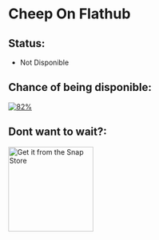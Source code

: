 # Cheep On Flathub
## Status:
- Not Disponible
## Chance of being disponible:
[![82%](https://progress-bar.dev/82)](https://github.com/LuanderFarias/Cheep)
## Dont want to wait?:
<a href="https://snapcraft.io/cheep">
  <img width="170px" alt="Get it from the Snap Store" src="https://snapcraft.io/static/images/badges/en/snap-store-black.svg" />
</a>

